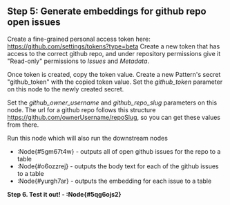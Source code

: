 ## Step 5: Generate embeddings for github repo open issues

Create a fine-grained personal access token here: https://github.com/settings/tokens?type=beta
Create a new token that has access to the correct github repo, and under repository 
permissions give it "Read-only" permissions to *Issues* and *Metadata*.

Once token is created, copy the token value. Create a new Pattern's secret "github_token" 
with the copied token value. Set the *github_token* parameter on this node to the newly created secret.

Set the *github_owner_username* and *github_repo_slug* parameters on 
this node. The url for a github repo follows this 
structure https://github.com/ownerUsername/repoSlug, so you can get these values from there. 

Run this node which will also run the downstream nodes
- :Node{#5gm67t4w} - outputs all of open github issues for the repo to a table
- :Node{#o6ozzrej} - outputs the body text for each of the github issues to a table
- :Node{#yurgh7ar} - outputs the embedding for each issue to a table


__Step 6. Test it out! - :Node{#5qg6ojs2}__
